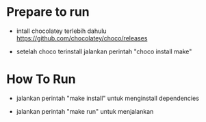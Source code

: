 # Prepare to run
 - intall chocolatey terlebih dahulu https://github.com/chocolatey/choco/releases

 - setelah choco terinstall jalankan perintah "choco install make"

# How To Run
- jalankan perintah "make install" untuk menginstall dependencies

- jalankan perintah "make run" untuk menjalankan